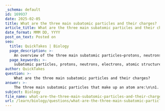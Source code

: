 ```yaml
---
_schema: default
id: 169937
date: 2025-02-05
title: What are the three main subatomic particles and their charges?
article_title: What are the three main subatomic particles and their charges?
date_format: MMM DD, YYYY
post_on_text: Posted on
seo:
  title: QuickTakes | Biology
  page_description: >-
    An overview of the three main subatomic particles—protons, neutrons, and electrons—along with their charges and roles in atomic structure.
  page_keywords: >-
    subatomic particles, protons, neutrons, electrons, atomic structure, atomic charge, positive charge, neutral charge, negative charge, atomic mass unit, nucleus, electron shells, atomic number
author: QuickTakes
question: >-
    What are the three main subatomic particles and their charges?
answer: >-
    The three main subatomic particles that make up an atom are:\n\n1. **Protons**: \n   - **Charge**: Positive (+1)\n   - **Mass**: Approximately 1 atomic mass unit (amu), or about 938 MeV/c².\n\n2. **Neutrons**: \n   - **Charge**: Neutral (0)\n   - **Mass**: Approximately 1 atomic mass unit (amu), or about 939 MeV/c².\n\n3. **Electrons**: \n   - **Charge**: Negative (-1)\n   - **Mass**: Approximately 1/1836 of an atomic mass unit (amu), or about 0.511 MeV/c².\n\nThese particles are fundamental to the structure of atoms, with protons and neutrons residing in the nucleus, while electrons orbit around the nucleus in electron shells. The balance of protons and electrons determines the overall charge of the atom, while the number of protons defines the atomic number and thus the element itself.
subject: Biology
file_name: what-are-the-three-main-subatomic-particles-and-their-charges.md
url: /learn/biology/questions/what-are-the-three-main-subatomic-particles-and-their-charges
---
```


&nbsp;
